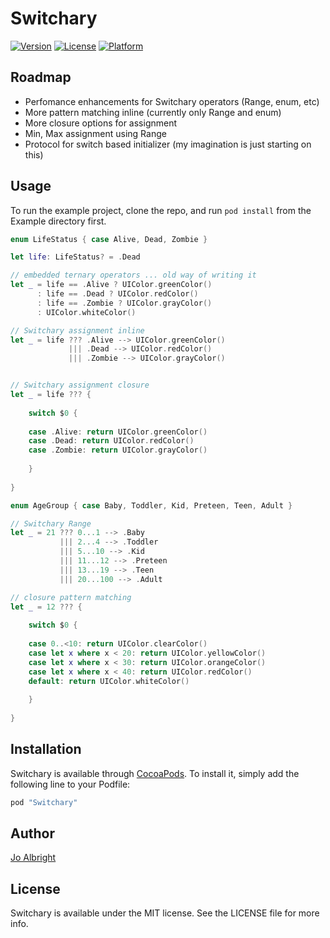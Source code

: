 # Switchary

<!--[![CI Status](http://img.shields.io/travis/Jo Albright/Switchary.svg?style=flat)](https://travis-ci.org/Jo Albright/Switchary)-->

[![Version](https://img.shields.io/cocoapods/v/Switchary.svg?style=flat)](http://cocoapods.org/pods/Switchary)
[![License](https://img.shields.io/cocoapods/l/Switchary.svg?style=flat)](http://cocoapods.org/pods/Switchary)
[![Platform](https://img.shields.io/cocoapods/p/Switchary.svg?style=flat)](http://cocoapods.org/pods/Switchary)

## Roadmap

- Perfomance enhancements for Switchary operators (Range, enum, etc)
- More pattern matching inline (currently only Range and enum)
- More closure options for assignment
- Min, Max assignment using Range
- Protocol for switch based initializer (my imagination is just starting on this)

## Usage

To run the example project, clone the repo, and run `pod install` from the Example directory first.

```swift
enum LifeStatus { case Alive, Dead, Zombie }

let life: LifeStatus? = .Dead

// embedded ternary operators ... old way of writing it
let _ = life == .Alive ? UIColor.greenColor()
      : life == .Dead ? UIColor.redColor()
      : life == .Zombie ? UIColor.grayColor()
      : UIColor.whiteColor()

// Switchary assignment inline
let _ = life ??? .Alive --> UIColor.greenColor()
             ||| .Dead --> UIColor.redColor()
             ||| .Zombie --> UIColor.grayColor()


// Switchary assignment closure
let _ = life ??? {
    
    switch $0 {
        
    case .Alive: return UIColor.greenColor()
    case .Dead: return UIColor.redColor()
    case .Zombie: return UIColor.grayColor()
        
    }
    
}

enum AgeGroup { case Baby, Toddler, Kid, Preteen, Teen, Adult }

// Switchary Range
let _ = 21 ??? 0...1 --> .Baby
           ||| 2...4 --> .Toddler
           ||| 5...10 --> .Kid
           ||| 11...12 --> .Preteen
           ||| 13...19 --> .Teen
           ||| 20...100 --> .Adult

// closure pattern matching
let _ = 12 ??? {
    
    switch $0 {
        
    case 0..<10: return UIColor.clearColor()
    case let x where x < 20: return UIColor.yellowColor()
    case let x where x < 30: return UIColor.orangeColor()
    case let x where x < 40: return UIColor.redColor()
    default: return UIColor.whiteColor()
        
    }
    
}
```

<!--## Requirements-->

## Installation

Switchary is available through [CocoaPods](http://cocoapods.org). To install
it, simply add the following line to your Podfile:

```ruby
pod "Switchary"
```

## Author

[Jo Albright](https://github.com/joalbright)

## License

Switchary is available under the MIT license. See the LICENSE file for more info.

